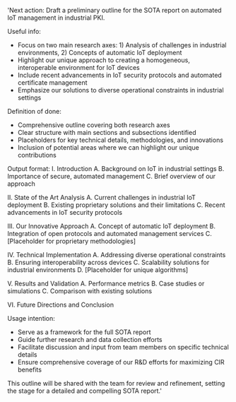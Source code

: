 'Next action: Draft a preliminary outline for the SOTA report on automated IoT management in industrial PKI.

Useful info:
- Focus on two main research axes: 1) Analysis of challenges in industrial environments, 2) Concepts of automatic IoT deployment
- Highlight our unique approach to creating a homogeneous, interoperable environment for IoT devices
- Include recent advancements in IoT security protocols and automated certificate management
- Emphasize our solutions to diverse operational constraints in industrial settings

Definition of done:
- Comprehensive outline covering both research axes
- Clear structure with main sections and subsections identified
- Placeholders for key technical details, methodologies, and innovations
- Inclusion of potential areas where we can highlight our unique contributions

Output format:
I. Introduction
   A. Background on IoT in industrial settings
   B. Importance of secure, automated management
   C. Brief overview of our approach

II. State of the Art Analysis
    A. Current challenges in industrial IoT deployment
    B. Existing proprietary solutions and their limitations
    C. Recent advancements in IoT security protocols

III. Our Innovative Approach
     A. Concept of automatic IoT deployment
     B. Integration of open protocols and automated management services
     C. [Placeholder for proprietary methodologies]

IV. Technical Implementation
    A. Addressing diverse operational constraints
    B. Ensuring interoperability across devices
    C. Scalability solutions for industrial environments
    D. [Placeholder for unique algorithms]

V. Results and Validation
   A. Performance metrics
   B. Case studies or simulations
   C. Comparison with existing solutions

VI. Future Directions and Conclusion

Usage intention:
- Serve as a framework for the full SOTA report
- Guide further research and data collection efforts
- Facilitate discussion and input from team members on specific technical details
- Ensure comprehensive coverage of our R&D efforts for maximizing CIR benefits

This outline will be shared with the team for review and refinement, setting the stage for a detailed and compelling SOTA report.'
